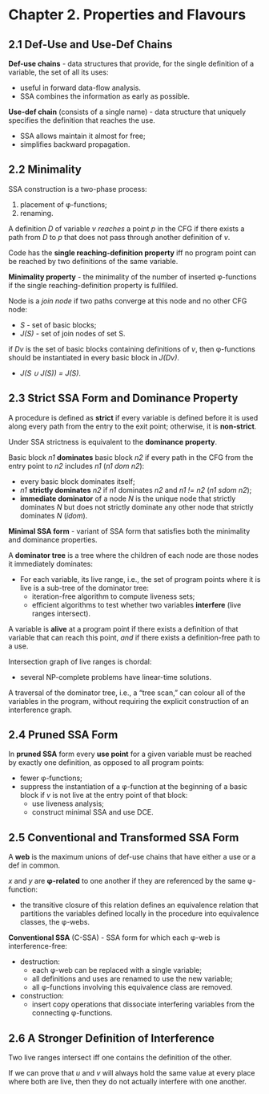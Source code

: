 # Chapter 2. Properties and Flavours

## 2.1 Def-Use and Use-Def Chains
**Def-use chains** - data structures that provide, for the single definition of a variable, the set of all its uses:
* useful in forward data-flow analysis.
* SSA combines the information as early as possible.

**Use-def chain** (consists of a single name) -  data structure that uniquely specifies the definition that reaches the use.
* SSA allows maintain it almost for free;
* simplifies backward propagation.

## 2.2 Minimality
SSA construction is a two-phase process:
1. placement of φ-functions;
2. renaming.

A definition *D* of variable *v reaches* a point *p* in the CFG if there exists a path from *D* to *p* that does not pass through another definition of *v*.

Code has the **single reaching-definition property** iff no program point can be reached by two definitions of the same variable.

**Minimality property** - the minimality of the number of inserted φ-functions if the single reaching-definition property is fullfiled.

Node is a *join node* if two paths converge at this node and no other CFG node:
* *S* - set of basic blocks;
* *J(S)* - set of join nodes of set S.

if *Dv* is the set of basic blocks containing definitions of *v*, then φ-functions should be instantiated in every basic block in *J(Dv)*.
* *J(S ∪ J(S)) = J(S)*.

## 2.3 Strict SSA Form and Dominance Property
A procedure is defined as **strict** if every variable is defined before it is used along every path from the entry to the exit point; otherwise, it is **non-strict**.

Under SSA strictness is equivalent to the **dominance property**.

Basic block *n1* **dominates** basic block *n2* if every path in the CFG from the entry point to *n2* includes *n1* (*n1 dom n2*):
* every basic block dominates itself;
* *n1* **strictly dominates** *n2* if *n1* dominates *n2* and *n1 != n2* (*n1 sdom n2*);
* **immediate dominator** of a node *N* is the unique node that strictly dominates *N* but does not strictly dominate any other node that strictly dominates *N* (*idom*).

**Minimal SSA form** - variant of SSA form that satisfies both the minimality and dominance properties.

A **dominator tree** is a tree where the children of each node are those nodes it immediately dominates:
* For each variable, its live range, i.e., the set of program points where it is live is a sub-tree of the dominator tree:
  * iteration-free algorithm to compute liveness sets;
  * efficient algorithms to test whether two variables **interfere** (live ranges intersect).

A variable is **alive** at a program point if there exists a definition of that variable that can reach this point, *and* if there exists a definition-free path to a use.

Intersection graph of live ranges is chordal:
* several NP-complete problems have linear-time solutions.

A traversal of the dominator tree, i.e., a “tree scan,” can colour all of the variables in the program, without requiring the explicit construction of an interference graph.

## 2.4 Pruned SSA Form
In **pruned SSA** form every **use point** for a given variable must be reached by exactly one definition, as opposed to all program points:
* fewer φ-functions;
* suppress the instantiation of a φ-function at the beginning of a basic block if *v* is not live at the entry point of that block:
  * use liveness analysis;
  * construct minimal SSA and use DCE.

## 2.5 Conventional and Transformed SSA Form
A **web** is the maximum unions of def-use chains that have either a use or a def in common.

*x* and *y* are **φ-related** to one another if they are referenced by the same φ-function:
* the transitive closure of this relation defines an equivalence relation that partitions the variables defined locally in the procedure into equivalence classes, the φ-webs.

**Conventional SSA** (C-SSA) - SSA form for which each φ-web is interference-free:
* destruction:
  * each φ-web can be replaced with a single variable;
  * all definitions and uses are renamed to use the new variable;
  * all φ-functions involving this equivalence class are removed.
* construction:
  * insert copy operations that dissociate interfering variables from the connecting φ-functions.

## 2.6 A Stronger Definition of Interference
Two live ranges intersect iff one contains the definition of the other.

If we can prove that *u* and *v* will always hold the same value at every place where both are live, then they do not actually interfere with one another.